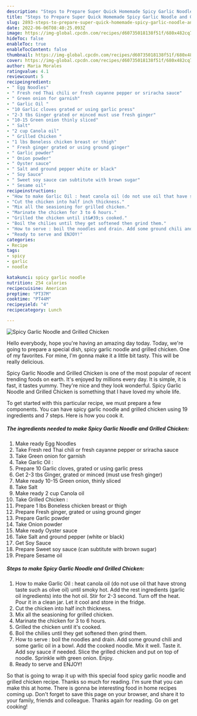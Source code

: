```yaml
---
description: "Steps to Prepare Super Quick Homemade Spicy Garlic Noodle and Grilled Chicken"
title: "Steps to Prepare Super Quick Homemade Spicy Garlic Noodle and Grilled Chicken"
slug: 2893-steps-to-prepare-super-quick-homemade-spicy-garlic-noodle-and-grilled-chicken
date: 2022-06-06T08:40:25.093Z
image: https://img-global.cpcdn.com/recipes/d60735018138f51f/680x482cq70/spicy-garlic-noodle-and-grilled-chicken-recipe-main-photo.jpg
hideToc: false
enableToc: true
enableTocContent: false
thumbnail: https://img-global.cpcdn.com/recipes/d60735018138f51f/680x482cq70/spicy-garlic-noodle-and-grilled-chicken-recipe-main-photo.jpg
cover: https://img-global.cpcdn.com/recipes/d60735018138f51f/680x482cq70/spicy-garlic-noodle-and-grilled-chicken-recipe-main-photo.jpg
author: Maria Morales
ratingvalue: 4.1
reviewcount: 5
recipeingredient:
- " Egg Noodles"
- " Fresh red Thai chili or fresh cayanne pepper or sriracha sauce"
- " Green onion for garnish"
- " Garlic Oil "
- "10 Garlic cloves grated or using garlic press"
- "2-3 tbs Ginger grated or minced must use fresh ginger"
- "10-15 Green onion thinly sliced"
- " Salt"
- "2 cup Canola oil"
- " Grilled Chicken "
- "1 lbs Boneless chicken breast or thigh"
- " Fresh ginger grated or using ground ginger"
- " Garlic powder"
- " Onion powder"
- " Oyster sauce"
- " Salt and ground pepper white or black"
- " Soy Sauce"
- " Sweet soy sauce can subtitute with brown sugar"
- " Sesame oil"
recipeinstructions:
- "How to make Garlic Oil : heat canola oil (do not use oil that have strong taste such as olive oil) until smoky hot. Add the rest ingredients (garlic oil ingredients) into the hot oil. Stir for 2-3 second. Turn off the heat. Pour it in a clean jar. Let it cool and store in the fridge."
- "Cut the chicken into half inch thickness."
- "Mix all the seasioning for grilled chicken."
- "Marinate the chicken for 3 to 6 hours."
- "Grilled the chicken until it&#39;s cooked."
- "Boil the chilies until they get softened then grind them."
- "How to serve : boil the noodles and drain. Add some ground chili and some garlic oil in a bowl. Add the cooked noodle. Mix it well. Taste it. Add soy sauce if needed. Slice the grilled chicken and put on top of noodle. Sprinkle with green onion. Enjoy."
- "Ready to serve and ENJOY!"
categories:
- Recipe
tags:
- spicy
- garlic
- noodle

katakunci: spicy garlic noodle 
nutrition: 254 calories
recipecuisine: American
preptime: "PT37M"
cooktime: "PT44M"
recipeyield: "4"
recipecategory: Lunch

---
```



![Spicy Garlic Noodle and Grilled Chicken](https://img-global.cpcdn.com/recipes/d60735018138f51f/680x482cq70/spicy-garlic-noodle-and-grilled-chicken-recipe-main-photo.jpg)

Hello everybody, hope you're having an amazing day today. Today, we're going to prepare a special dish, spicy garlic noodle and grilled chicken. One of my favorites. For mine, I'm gonna make it a little bit tasty. This will be really delicious.

Spicy Garlic Noodle and Grilled Chicken is one of the most popular of recent trending foods on earth. It's enjoyed by millions every day. It is simple, it is fast, it tastes yummy. They're nice and they look wonderful. Spicy Garlic Noodle and Grilled Chicken is something that I have loved my whole life.




To get started with this particular recipe, we must prepare a few components. You can have spicy garlic noodle and grilled chicken using 19 ingredients and 7 steps. Here is how you cook it.

<!--inarticleads1-->

##### The ingredients needed to make Spicy Garlic Noodle and Grilled Chicken:

1. Make ready  Egg Noodles
1. Take  Fresh red Thai chili or fresh cayanne pepper or sriracha sauce
1. Take  Green onion for garnish
1. Take  Garlic Oil :
1. Prepare 10 Garlic cloves, grated or using garlic press
1. Get 2-3 tbs Ginger, grated or minced (must use fresh ginger)
1. Make ready 10-15 Green onion, thinly sliced
1. Take  Salt
1. Make ready 2 cup Canola oil
1. Take  Grilled Chicken :
1. Prepare 1 lbs Boneless chicken breast or thigh
1. Prepare  Fresh ginger, grated or using ground ginger
1. Prepare  Garlic powder
1. Take  Onion powder
1. Make ready  Oyster sauce
1. Take  Salt and ground pepper (white or black)
1. Get  Soy Sauce
1. Prepare  Sweet soy sauce (can subtitute with brown sugar)
1. Prepare  Sesame oil




<!--inarticleads2-->

##### Steps to make Spicy Garlic Noodle and Grilled Chicken:

1. How to make Garlic Oil : heat canola oil (do not use oil that have strong taste such as olive oil) until smoky hot. Add the rest ingredients (garlic oil ingredients) into the hot oil. Stir for 2-3 second. Turn off the heat. Pour it in a clean jar. Let it cool and store in the fridge.
1. Cut the chicken into half inch thickness.
1. Mix all the seasioning for grilled chicken.
1. Marinate the chicken for 3 to 6 hours.
1. Grilled the chicken until it&#39;s cooked.
1. Boil the chilies until they get softened then grind them.
1. How to serve : boil the noodles and drain. Add some ground chili and some garlic oil in a bowl. Add the cooked noodle. Mix it well. Taste it. Add soy sauce if needed. Slice the grilled chicken and put on top of noodle. Sprinkle with green onion. Enjoy.
1. Ready to serve and ENJOY!



So that is going to wrap it up with this special food spicy garlic noodle and grilled chicken recipe. Thanks so much for reading. I'm sure that you can make this at home. There is gonna be interesting food in home recipes coming up. Don't forget to save this page on your browser, and share it to your family, friends and colleague. Thanks again for reading. Go on get cooking!

